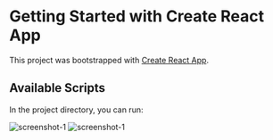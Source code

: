 # Getting Started with Create React App

This project was bootstrapped with [Create React App](https://github.com/facebook/create-react-app).

## Available Scripts

In the project directory, you can run:

![screenshot-1](https://user-images.githubusercontent.com/22106880/147141573-1865cb4e-5adc-46c5-9256-6c3e8d509a23.png)
![screenshot-1](https://user-images.githubusercontent.com/22106880/147141729-fbf38f29-6468-45bb-9068-c6b4183eac79.png)
